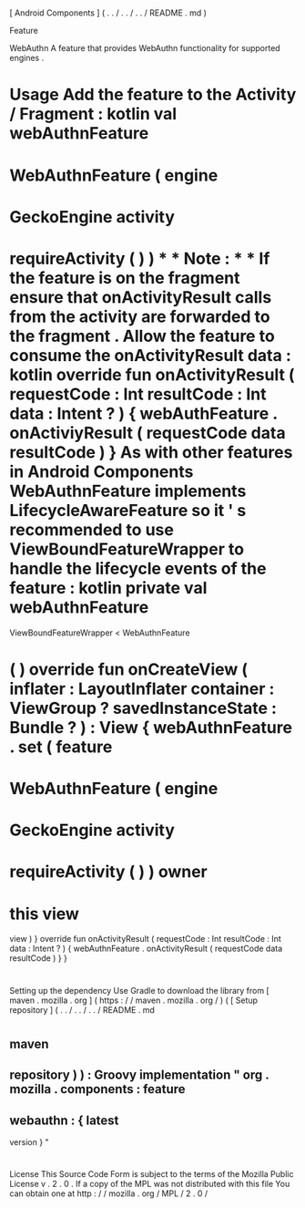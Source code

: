 #
[
Android
Components
]
(
.
.
/
.
.
/
.
.
/
README
.
md
)
>
Feature
>
WebAuthn
A
feature
that
provides
WebAuthn
functionality
for
supported
engines
.
#
#
Usage
Add
the
feature
to
the
Activity
/
Fragment
:
kotlin
val
webAuthnFeature
=
WebAuthnFeature
(
engine
=
GeckoEngine
activity
=
requireActivity
(
)
)
*
*
Note
:
*
*
If
the
feature
is
on
the
fragment
ensure
that
onActivityResult
calls
from
the
activity
are
forwarded
to
the
fragment
.
Allow
the
feature
to
consume
the
onActivityResult
data
:
kotlin
override
fun
onActivityResult
(
requestCode
:
Int
resultCode
:
Int
data
:
Intent
?
)
{
webAuthFeature
.
onActiviyResult
(
requestCode
data
resultCode
)
}
As
with
other
features
in
Android
Components
WebAuthnFeature
implements
LifecycleAwareFeature
so
it
'
s
recommended
to
use
ViewBoundFeatureWrapper
to
handle
the
lifecycle
events
of
the
feature
:
kotlin
private
val
webAuthnFeature
=
ViewBoundFeatureWrapper
<
WebAuthnFeature
>
(
)
override
fun
onCreateView
(
inflater
:
LayoutInflater
container
:
ViewGroup
?
savedInstanceState
:
Bundle
?
)
:
View
{
webAuthnFeature
.
set
(
feature
=
WebAuthnFeature
(
engine
=
GeckoEngine
activity
=
requireActivity
(
)
)
owner
=
this
view
=
view
)
}
override
fun
onActivityResult
(
requestCode
:
Int
resultCode
:
Int
data
:
Intent
?
)
{
webAuthnFeature
.
onActivityResult
(
requestCode
data
resultCode
)
}
}
#
#
#
Setting
up
the
dependency
Use
Gradle
to
download
the
library
from
[
maven
.
mozilla
.
org
]
(
https
:
/
/
maven
.
mozilla
.
org
/
)
(
[
Setup
repository
]
(
.
.
/
.
.
/
.
.
/
README
.
md
#
maven
-
repository
)
)
:
Groovy
implementation
"
org
.
mozilla
.
components
:
feature
-
webauthn
:
{
latest
-
version
}
"
#
#
License
This
Source
Code
Form
is
subject
to
the
terms
of
the
Mozilla
Public
License
v
.
2
.
0
.
If
a
copy
of
the
MPL
was
not
distributed
with
this
file
You
can
obtain
one
at
http
:
/
/
mozilla
.
org
/
MPL
/
2
.
0
/
